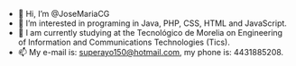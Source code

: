- 👋 Hi, I’m @JoseMariaCG
- 👀 I’m interested in programing in Java, PHP, CSS, HTML and JavaScript.
- 🌱 I am currently studying at the Tecnológico de Morelia on Engineering of Information and Communications Technologies (Tics).
- 📫 My e-mail is: superayo150@hotmail.com, my phone is: 4431885208.

